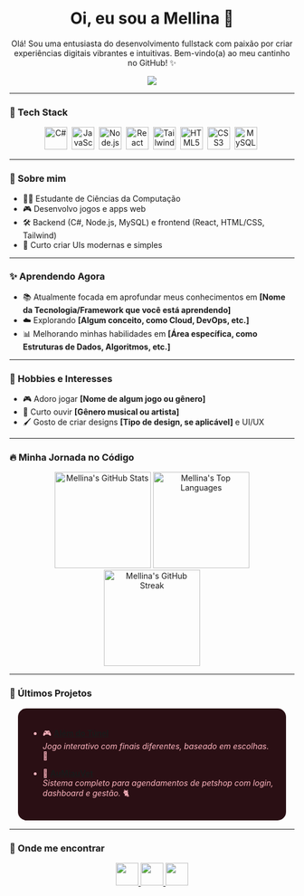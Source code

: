 <h1 align="center">
  Oi, eu sou a Mellina 🌸
</h1>

<p align="center">
  Olá! Sou uma entusiasta do desenvolvimento fullstack com paixão por criar experiências digitais vibrantes e intuitivas. Bem-vindo(a) ao meu cantinho no GitHub! ✨
</p>

<p align="center">
  <img src="https://readme-typing-svg.herokuapp.com/?color=FFB6C1¢er=true&vCenter=true&lines=Desenvolvedora+Fullstack;🌸+C%23,+JS+e+Node.js;🌸+React,+API+e+UI/UX;🌸+Ship+it+🚀" />
</p>

---

### 🌸 Tech Stack
<div align="center">
  <img src="https://cdn.jsdelivr.net/gh/devicons/devicon/icons/csharp/csharp-original.svg" width="40" alt="C#" />  
  <img src="https://cdn.jsdelivr.net/gh/devicons/devicon/icons/javascript/javascript-original.svg" width="40" alt="JavaScript" />  
  <img src="https://cdn.jsdelivr.net/gh/devicons/devicon/icons/nodejs/nodejs-original.svg" width="40" alt="Node.js" />  
  <img src="https://cdn.jsdelivr.net/gh/devicons/devicon/icons/react/react-original.svg" width="40" alt="React" />  
  <img src="https://cdn.jsdelivr.net/gh/devicons/devicon/icons/tailwindcss/tailwindcss-plain.svg" width="40" alt="Tailwind CSS" />  
  <img src="https://cdn.jsdelivr.net/gh/devicons/devicon/icons/html5/html5-original.svg" width="40" alt="HTML5" />  
  <img src="https://cdn.jsdelivr.net/gh/devicons/devicon/icons/css3/css3-original.svg" width="40" alt="CSS3" />  
  <img src="https://cdn.jsdelivr.net/gh/devicons/devicon/icons/mysql/mysql-original.svg" width="40" alt="MySQL" />  
</div>

---

### 🎀 Sobre mim

- 👩‍💻 Estudante de Ciências da Computação  
- 🎮 Desenvolvo jogos e apps web  
- 🛠️ Backend (C#, Node.js, MySQL) e frontend (React, HTML/CSS, Tailwind)  
- 🎨 Curto criar UIs modernas e simples  

---

### ✨ Aprendendo Agora

- 📚 Atualmente focada em aprofundar meus conhecimentos em **[Nome da Tecnologia/Framework que você está aprendendo]**
- ☁️ Explorando **[Algum conceito, como Cloud, DevOps, etc.]**
- 📊 Melhorando minhas habilidades em **[Área específica, como Estruturas de Dados, Algoritmos, etc.]**

---

### 💖 Hobbies e Interesses

- 🎮 Adoro jogar **[Nome de algum jogo ou gênero]**
- 🎵 Curto ouvir **[Gênero musical ou artista]**
- 🖌️ Gosto de criar designs **[Tipo de design, se aplicável]** e UI/UX

---

### 🔥 Minha Jornada no Código

<div align="center">
  <!-- GitHub Stats -->
  <img src="https://github-readme-stats.vercel.app/api?username=Mellina-ship-it&show_icons=true&title_color=FFB6C1&icon_color=FF69B4&text_color=FFFFFF&bg_color=4B1A1F&border_radius=10&border_color=5D2E46" height="170" alt="Mellina's GitHub Stats" />
  <!-- Top Languages -->
  <img src="https://github-readme-stats.vercel.app/api/top-langs/?username=Mellina-ship-it&layout=compact&title_color=FFB6C1&icon_color=FF69B4&text_color=FFFFFF&bg_color=4B1A1F&border_radius=10&border_color=5D2E46" height="170" alt="Mellina's Top Languages" />
  <!-- GitHub Streak -->
  <img src="https://github-readme-streak-stats.herokuapp.com/?user=Mellina-ship-it&streak_theme=pink&dates=FFB6C1&currStreakLabel=FF69B4&fire=FF1493&ring=FF69B4&sideLabels=FFB6C1&currStreakNum=FFFFFF&sideNums=FFFFFF&background=4B1A1F&border=5D2E46&hide_border=true" height="170" alt="Mellina's GitHub Streak" />
</div>

---

### 🧩 Últimos Projetos
<div style="background-color: #2A0F14; padding:20px; border-radius:15px; color: #FFB6C1; margin:15px">

- 🎮 **[Além do Túnel](https://github.com/Mellina-ship-it/Alem_do_tunel)**  
  *Jogo interativo com finais diferentes, baseado em escolhas.* 🌸

- 🐾 **[AuMiauVet](https://github.com/Mellina-ship-it/AuMiauVet)**  
  *Sistema completo para agendamentos de petshop com login, dashboard e gestão.* 🐈

</div>

---

### 🌸 Onde me encontrar
<div align="center">

<a href="https://www.linkedin.com/in/mellina-bizinoto-618081227/">
  <img src="https://img.shields.io/badge/-LinkedIn-FF69B4?style=for-the-badge&logo=linkedin&logoColor=white" height="40" />
</a>
<a href="mailto:bizinoto.mellina@gmail.com">
  <img src="https://img.shields.io/badge/-Gmail-FF1493?style=for-the-badge&logo=gmail&logoColor=white" height="40" />
</a>
<a href="https://youtube.com/@mbspadua?si=j4HN7W6gvdU3bWp1">
  <img src="https://img.shields.io/badge/-YouTube-FFB6C1?style=for-the-badge&logo=youtube&logoColor=white" height="40" />
</a>

</div>
